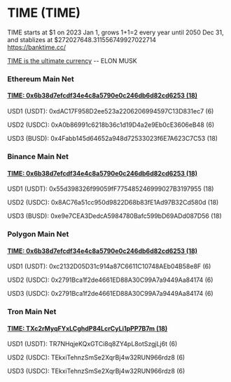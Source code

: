 # TIME (TIME)
  
TIME starts at $1 on 2023 Jan 1, grows 1+1=2 every year until 2050 Dec 31, and stablizes at $272027648.311556749927022714  
https://banktime.cc/  

[TIME is the ultimate currency](https://twitter.com/elonmusk/status/1433713164546293767?s=20&t=LdNQPrzBhgtQsM6VwkpMkA) -- ELON MUSK

### Ethereum Main Net

#### [TIME: 0x6b38d7efcdf34e4c8a5790e0c246db6d82cd6253 (18)](https://etherscan.io/token/0x6b38d7efcdf34e4c8a5790e0c246db6d82cd6253)


USD1 (USDT): 0xdAC17F958D2ee523a2206206994597C13D831ec7 (6)  

USD2 (USDC): 0xA0b86991c6218b36c1d19D4a2e9Eb0cE3606eB48 (6)  

USD3 (BUSD): 0x4Fabb145d64652a948d72533023f6E7A623C7C53 (18)  

### Binance Main Net

#### [TIME: 0x6b38d7efcdf34e4c8a5790e0c246db6d82cd6253 (18)](https://bscscan.com/token/0x6B38d7EFCDF34e4c8A5790e0c246dB6d82CD6253)


USD1 (USDT): 0x55d398326f99059fF775485246999027B3197955 (18)  

USD2 (USDC): 0x8AC76a51cc950d9822D68b83fE1Ad97B32Cd580d (18)  

USD3 (BUSD): 0xe9e7CEA3DedcA5984780Bafc599bD69ADd087D56 (18)  

### Polygon Main Net

#### [TIME: 0x6b38d7efcdf34e4c8a5790e0c246db6d82cd6253 (18)](https://polygonscan.com/token/0x6b38d7efcdf34e4c8a5790e0c246db6d82cd6253)


USD1 (USDT): 0xc2132D05D31c914a87C6611C10748AEb04B58e8F (6)  

USD2 (USDC): 0x2791Bca1f2de4661ED88A30C99A7a9449Aa84174 (6)  

USD3 (USDC): 0x2791Bca1f2de4661ED88A30C99A7a9449Aa84174 (6)  

### Tron Main Net

#### [TIME: TXc2rMyqFYxLCghdP84LcrCyLi1pPP7B7m (18)](https://tronscan.org/#/token20/TXc2rMyqFYxLCghdP84LcrCyLi1pPP7B7m)


USD1 (USDT): TR7NHqjeKQxGTCi8q8ZY4pL8otSzgjLj6t (6)  

USD2 (USDC): TEkxiTehnzSmSe2XqrBj4w32RUN966rdz8 (6)  

USD3 (USDC): TEkxiTehnzSmSe2XqrBj4w32RUN966rdz8 (6)  
